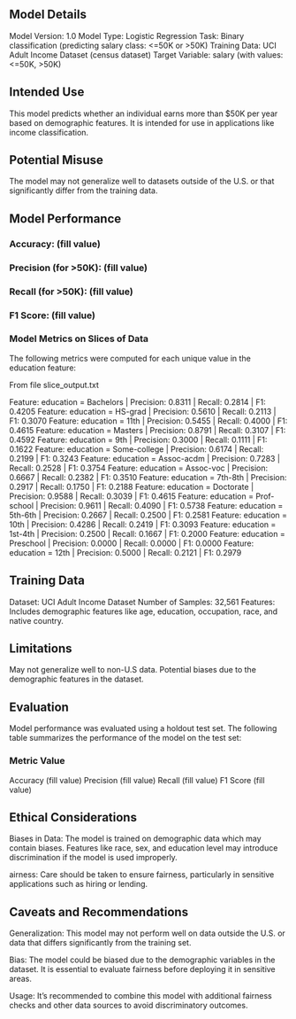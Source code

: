 ## Model Details
Model Version: 1.0
Model Type: Logistic Regression
Task: Binary classification (predicting salary class: <=50K or >50K)
Training Data: UCI Adult Income Dataset (census dataset)
Target Variable: salary (with values: <=50K, >50K)

## Intended Use
This model predicts whether an individual earns more than $50K per year based on demographic features. It is intended for use in applications like income classification.

## Potential Misuse
The model may not generalize well to datasets outside of the U.S. or that significantly differ from the training data.

## Model Performance
### Accuracy: (fill value)
### Precision (for >50K): (fill value)
### Recall (for >50K): (fill value)
### F1 Score: (fill value)

### Model Metrics on Slices of Data
The following metrics were computed for each unique value in the education feature:

From file slice_output.txt

Feature: education =  Bachelors | Precision: 0.8311 | Recall: 0.2814 | F1: 0.4205
Feature: education =  HS-grad | Precision: 0.5610 | Recall: 0.2113 | F1: 0.3070
Feature: education =  11th | Precision: 0.5455 | Recall: 0.4000 | F1: 0.4615
Feature: education =  Masters | Precision: 0.8791 | Recall: 0.3107 | F1: 0.4592
Feature: education =  9th | Precision: 0.3000 | Recall: 0.1111 | F1: 0.1622
Feature: education =  Some-college | Precision: 0.6174 | Recall: 0.2199 | F1: 0.3243
Feature: education =  Assoc-acdm | Precision: 0.7283 | Recall: 0.2528 | F1: 0.3754
Feature: education =  Assoc-voc | Precision: 0.6667 | Recall: 0.2382 | F1: 0.3510
Feature: education =  7th-8th | Precision: 0.2917 | Recall: 0.1750 | F1: 0.2188
Feature: education =  Doctorate | Precision: 0.9588 | Recall: 0.3039 | F1: 0.4615
Feature: education =  Prof-school | Precision: 0.9611 | Recall: 0.4090 | F1: 0.5738
Feature: education =  5th-6th | Precision: 0.2667 | Recall: 0.2500 | F1: 0.2581
Feature: education =  10th | Precision: 0.4286 | Recall: 0.2419 | F1: 0.3093
Feature: education =  1st-4th | Precision: 0.2500 | Recall: 0.1667 | F1: 0.2000
Feature: education =  Preschool | Precision: 0.0000 | Recall: 0.0000 | F1: 0.0000
Feature: education =  12th | Precision: 0.5000 | Recall: 0.2121 | F1: 0.2979

## Training Data
Dataset: UCI Adult Income Dataset
Number of Samples: 32,561
Features: Includes demographic features like age, education, occupation, race, and native country.

## Limitations
May not generalize well to non-U.S data.
Potential biases due to the demographic features in the dataset.

## Evaluation
Model performance was evaluated using a holdout test set. The following table summarizes the performance of the model on the test set:

### Metric	     Value
Accuracy	(fill value)
Precision	(fill value)
Recall	(fill value)
F1 Score	(fill value)

## Ethical Considerations
Biases in Data: The model is trained on demographic data which may contain biases. Features like race, sex, and education level may introduce discrimination if the model is used improperly.

airness: Care should be taken to ensure fairness, particularly in sensitive applications such as hiring or lending.

## Caveats and Recommendations
Generalization: This model may not perform well on data outside the U.S. or data that differs significantly from the training set.

Bias: The model could be biased due to the demographic variables in the dataset. It is essential to evaluate fairness before deploying it in sensitive areas.

Usage: It’s recommended to combine this model with additional fairness checks and other data sources to avoid discriminatory outcomes.